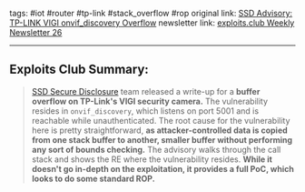 tags: #iot #router #tp-link #stack_overflow #rop
original link:  [SSD Advisory: TP-LINK VIGI onvif_discovery Overflow](https://ssd-disclosure.com/ssd-advisory-tp-link-vigi-onvif_discovery-overflow/?ref=blog.exploits.club)
newsletter link:  [exploits.club Weekly Newsletter 26](https://blog.exploits.club/exploits-club-weekly-newsletter-26/)

---
## Exploits Club Summary:
> [SSD Secure Disclosure](https://ssd-disclosure.com/?ref=blog.exploits.club) team released a write-up for a **buffer overflow on TP-Link's VIGI security camera.** The vulnerability resides in `onvif_discovery`, which listens on port 5001 and is reachable while unauthenticated. The root cause for the vulnerability here is pretty straightforward, **as attacker-controlled data is copied from one stack buffer to another, smaller buffer without performing any sort of bounds checking.** The advisory walks through the call stack and shows the RE where the vulnerability resides. **While it doesn't go in-depth on the exploitation, it provides a full PoC, which looks to do some standard ROP.**